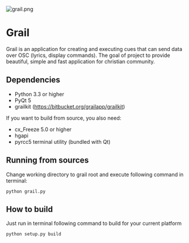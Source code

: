 ![grail.png](https://bitbucket.org/repo/xxy864/images/3941624082-grail.png)

# Grail #

Grail is an application for creating and executing cues that can send data over OSC (lyrics, display commands).
The goal of project to provide beautiful, simple and fast application for christian community.

## Dependencies ##

* Python 3.3 or higher
* PyQt 5
* grailkit (https://bitbucket.org/grailapp/grailkit)

If you want to build from source, you also need:

* cx_Freeze 5.0 or higher
* hgapi
* pyrcc5 terminal utility (bundled with Qt)

## Running from sources ##

Change working directory to grail root and
execute following command in terminal:

    python grail.py

## How to build ##

Just run in terminal following command to build for your current platform

    python setup.py build
